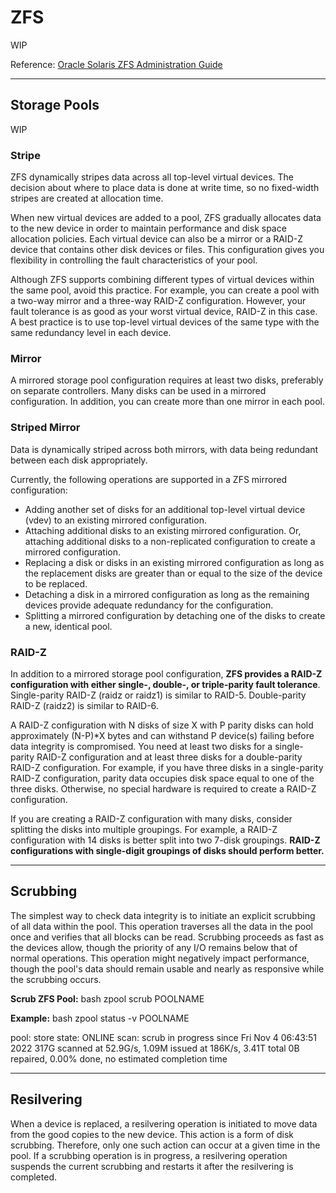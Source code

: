 # ZFS
WIP

Reference: [Oracle Solaris ZFS Administration Guide](https://docs.oracle.com/cd/E19253-01/819-5461/index.html)

---
## Storage Pools
WIP

### Stripe

ZFS dynamically stripes data across all top-level virtual devices. The decision about where to place data is done at write time, so no fixed-width stripes are created at allocation time.

When new virtual devices are added to a pool, ZFS gradually allocates data to the new device in order to maintain performance and disk space allocation policies. Each virtual device can also be a mirror or a RAID-Z device that contains other disk devices or files. This configuration gives you flexibility in controlling the fault characteristics of your pool. 

Although ZFS supports combining different types of virtual devices within the same pool, avoid this practice. For example, you can create a pool with a two-way mirror and a three-way RAID-Z configuration. However, your fault tolerance is as good as your worst virtual device, RAID-Z in this case. A best practice is to use top-level virtual devices of the same type with the same redundancy level in each device.

### Mirror

A mirrored storage pool configuration requires at least two disks, preferably on separate controllers. Many disks can be used in a mirrored configuration. In addition, you can create more than one mirror in each pool. 

### Striped Mirror

Data is dynamically striped across both mirrors, with data being redundant between each disk appropriately.

Currently, the following operations are supported in a ZFS mirrored configuration:
- Adding another set of disks for an additional top-level virtual device (vdev) to an existing mirrored configuration.
- Attaching additional disks to an existing mirrored configuration. Or, attaching additional disks to a non-replicated configuration to create a mirrored configuration.
- Replacing a disk or disks in an existing mirrored configuration as long as the replacement disks are greater than or equal to the size of the device to be replaced.
- Detaching a disk in a mirrored configuration as long as the remaining devices provide adequate redundancy for the configuration.
- Splitting a mirrored configuration by detaching one of the disks to create a new, identical pool.

### RAID-Z

In addition to a mirrored storage pool configuration, **ZFS provides a RAID-Z configuration with either single-, double-, or triple-parity fault tolerance**. Single-parity RAID-Z (raidz or raidz1) is similar to RAID-5. Double-parity RAID-Z (raidz2) is similar to RAID-6.

A RAID-Z configuration with N disks of size X with P parity disks can hold approximately (N-P)*X bytes and can withstand P device(s) failing before data integrity is compromised. You need at least two disks for a single-parity RAID-Z configuration and at least three disks for a double-parity RAID-Z configuration. For example, if you have three disks in a single-parity RAID-Z configuration, parity data occupies disk space equal to one of the three disks. Otherwise, no special hardware is required to create a RAID-Z configuration.

If you are creating a RAID-Z configuration with many disks, consider splitting the disks into multiple groupings. For example, a RAID-Z configuration with 14 disks is better split into two 7-disk groupings. **RAID-Z configurations with single-digit groupings of disks should perform better.**

---
## Scrubbing

The simplest way to check data integrity is to initiate an explicit scrubbing of all data within the pool. This operation traverses all the data in the pool once and verifies that all blocks can be read. Scrubbing proceeds as fast as the devices allow, though the priority of any I/O remains below that of normal operations. This operation might negatively impact performance, though the pool's data should remain usable and nearly as responsive while the scrubbing occurs.

**Scrub ZFS Pool:**
bash
zpool scrub POOLNAME


**Example:**
bash
zpool status -v POOLNAME

  pool: store
 state: ONLINE
  scan: scrub in progress since Fri Nov  4 06:43:51 2022
	317G scanned at 52.9G/s, 1.09M issued at 186K/s, 3.41T total
	0B repaired, 0.00% done, no estimated completion time


---
## Resilvering

When a device is replaced, a resilvering operation is initiated to move data from the good copies to the new device. This action is a form of disk scrubbing. Therefore, only one such action can occur at a given time in the pool. If a scrubbing operation is in progress, a resilvering operation suspends the current scrubbing and restarts it after the resilvering is completed.